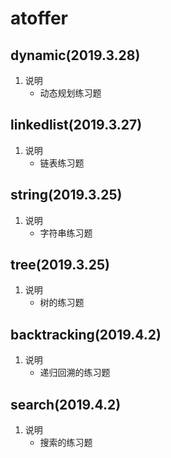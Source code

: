 # atoffer
## dynamic(2019.3.28)
1. 说明
    * 动态规划练习题

## linkedlist(2019.3.27)
1. 说明
    * 链表练习题

## string(2019.3.25)
1. 说明
    * 字符串练习题
    
## tree(2019.3.25)
1. 说明
    * 树的练习题

## backtracking(2019.4.2)
1. 说明
    * 递归回溯的练习题
    
## search(2019.4.2)
1. 说明
    * 搜索的练习题

